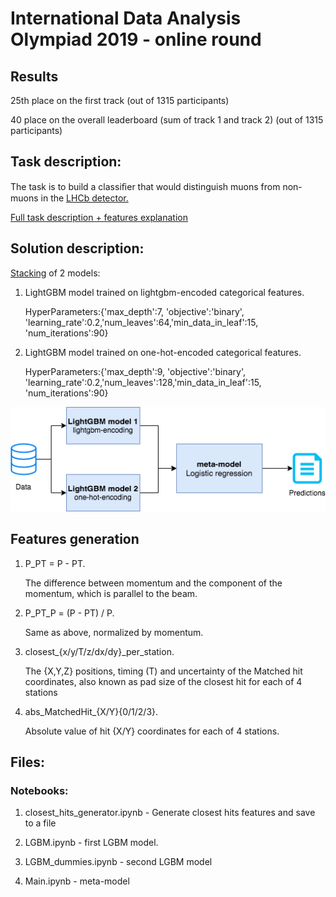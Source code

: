 # International Data Analysis Olympiad 2019 - online round

## Results
25th place on the first track (out of 1315 participants)

40 place on the overall leaderboard (sum of track 1 and track 2) (out of 1315 participants)
## Task description:
The task is to build a classiﬁer that would distinguish muons from non-muons in the [LHCb detector.](https://en.wikipedia.org/wiki/LHCb_experiment)

[Full task description + features explanation](https://docs.google.com/document/d/1d42hY3iGHB-Ncv4WySPCFKwPrXWLRL7z-ZKqBRV6yLw/edit?usp=sharing)

## Solution description:
[Stacking](https://www.geeksforgeeks.org/stacking-in-machine-learning/) of 2  models:
1. LightGBM model trained on lightgbm-encoded categorical features.

   HyperParameters:{'max_depth':7, 'objective':'binary', 'learning_rate':0.2,'num_leaves':64,'min_data_in_leaf':15, 'num_iterations':90}
2. LightGBM model trained on one-hot-encoded categorical features.

   HyperParameters:{'max_depth':9, 'objective':'binary', 'learning_rate':0.2,'num_leaves':128,'min_data_in_leaf':15, 'num_iterations':90}

![Model](./assets/model.png "Model")


## Features generation
1. P_PT = P - PT. 

   The difference between momentum and the component of the momentum, which is parallel to the beam.
2. P_PT_P = (P - PT) / P. 

   Same as above, normalized by momentum.
3. closest_{x/y/T/z/dx/dy}_per_station. 

   The {X,Y,Z} positions, timing (T) and uncertainty of the Matched hit coordinates, also known as pad size of the closest hit for each of 4 stations
4. abs_MatchedHit_{X/Y}{0/1/2/3}.

   Absolute value of hit {X/Y} coordinates for each of 4 stations.

## Files:
### Notebooks:

1. closest_hits_generator.ipynb - Generate closest hits features and save to a file

2. LGBM.ipynb - first LGBM model.

3. LGBM_dummies.ipynb - second LGBM model

4. Main.ipynb - meta-model
